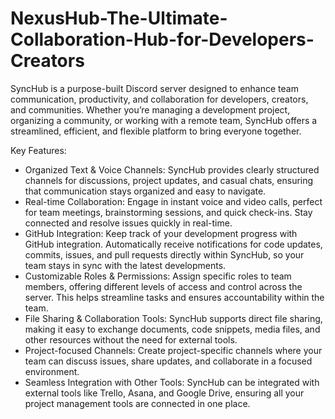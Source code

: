 # NexusHub-The-Ultimate-Collaboration-Hub-for-Developers-Creators
SyncHub is a purpose-built Discord server designed to enhance team communication, productivity, and collaboration for developers, creators, and communities. Whether you’re managing a development project, organizing a community, or working with a remote team, SyncHub offers a streamlined, efficient, and flexible platform to bring everyone together.

Key Features:
 - Organized Text & Voice Channels: SyncHub provides clearly structured channels for discussions, project updates, and casual chats, ensuring that communication stays organized and easy to navigate.
 - Real-time Collaboration: Engage in instant voice and video calls, perfect for team meetings, brainstorming sessions, and quick check-ins. Stay connected and resolve issues quickly in real-time.
 - GitHub Integration: Keep track of your development progress with GitHub integration. Automatically receive notifications for code updates, commits, issues, and pull requests directly within SyncHub, so your team 
   stays in sync with the latest developments.
 - Customizable Roles & Permissions: Assign specific roles to team members, offering different levels of access and control across the server. This helps streamline tasks and ensures accountability within the team.
 - File Sharing & Collaboration Tools: SyncHub supports direct file sharing, making it easy to exchange documents, code snippets, media files, and other resources without the need for external tools.
 - Project-focused Channels: Create project-specific channels where your team can discuss issues, share updates, and collaborate in a focused environment.
 - Seamless Integration with Other Tools: SyncHub can be integrated with external tools like Trello, Asana, and Google Drive, ensuring all your project management tools are connected in one place.

